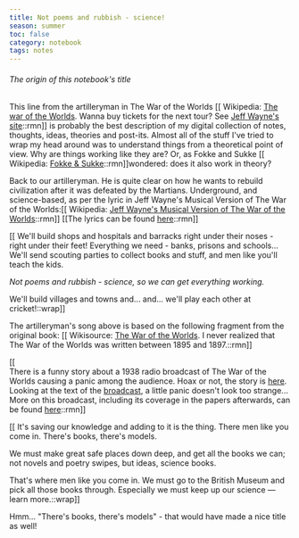 ```yaml
---
title: Not poems and rubbish - science!
season: summer
toc: false
category: notebook
tags: notes
---
```

###### The origin of this notebook's title
This line from the artilleryman in The War of the Worlds [[
Wikipedia: [The war of the Worlds](https://en.wikipedia.org/wiki/The_War_of_the_Worlds). 
Wanna buy tickets for the next tour? See [Jeff Wayne's site](https://www.thewaroftheworlds.com)::rmn]]
is probably the best description of my digital collection of notes, thoughts, ideas, theories and post-its. Almost all of the stuff I've tried to wrap my head around was to understand things from a theoretical point of view. Why are things working like they are? Or, as Fokke and Sukke [[
Wikipedia: [Fokke & Sukke](https://en.wikipedia.org/wiki/Fokke_%26_Sukke)::rmn]]wondered: does it also work in theory?

Back to our artilleryman. He is quite clear on how he wants to rebuild civilization after it was defeated by the Martians. Underground, and science-based, as per the lyric 
in Jeff Wayne's Musical Version of The War of the Worlds:[[
Wikipedia: [Jeff Wayne's Musical Version of The War of the Worlds](https://en.wikipedia.org/wiki/Jeff_Wayne%27s_Musical_Version_of_The_War_of_the_Worlds)::rmn]]
[[The lyrics can be found [here](https://www.stlyrics.com/lyrics/thewaroftheworlds/bravenewworld.htm)::rmn]]


[[
We'll build shops and hospitals and barracks right under their noses - right under their feet! Everything we need - banks, prisons and schools...
We'll send scouting parties to collect books and stuff, and men like you'll teach the kids.

_Not poems and rubbish - science, so we can get everything working._

We'll build villages and towns and... and... we'll play each other at cricket!::wrap]]


The artilleryman's song above is based on the following fragment from the original book:
[[
Wikisource: [The War of the Worlds](https://en.wikisource.org/wiki/The_War_of_the_Worlds/Book_2/Chapter_7). I never realized that The War of the Worlds was written between 1895 and 1897.::rmn]]

[[
<br>There is a funny story about a 1938 radio broadcast of The War of the Worlds causing a panic among the audience. Hoax or not, the story is [here](https://en.wikipedia.org/wiki/The_War_of_the_Worlds_%281938_radio_drama%29). <br>Looking at the text of the [broadcast](https://www.sacred-texts.com/ufo/mars/wow.htm), a little panic doesn't look too strange... More on this broadcast, including its coverage in the papers afterwards, can be found [here](https://www.sacred-texts.com/ufo/mars/wow.htm)::rmn]]

[[
It's saving our knowledge and adding to it is the thing. There men like you come in. There's books, there's models. 

We must make great safe places down deep, and get all the books we can; not novels and poetry swipes, but ideas, science books. 

That's where men like you come in. We must go to the British Museum and pick all those books through. Especially we must keep up our science — learn more.::wrap]]


Hmm... "There's books, there's models" - that would have made a nice title as well!





